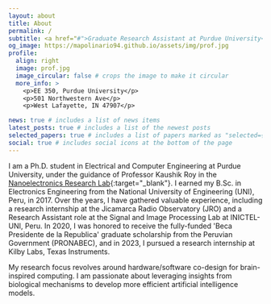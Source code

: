 ```yaml
---
layout: about
title: About
permalink: /
subtitle: <a href="#">Graduate Research Assistant at Purdue University</a>. B.Sc. in Electronics Engineering
og_image: https://mapolinario94.github.io/assets/img/prof.jpg
profile:
  align: right
  image: prof.jpg
  image_circular: false # crops the image to make it circular
  more_info: >
    <p>EE 350, Purdue University</p>
    <p>501 Northwestern Ave</p>
    <p>West Lafayette, IN 47907</p>

news: true # includes a list of news items
latest_posts: true # includes a list of the newest posts
selected_papers: true # includes a list of papers marked as "selected={true}"
social: true # includes social icons at the bottom of the page
---
```


I am a Ph.D. student in Electrical and Computer Engineering at Purdue University, under the guidance of Professor Kaushik Roy in the [Nanoelectronics Research Lab](https://engineering.purdue.edu/NRL){:target="\_blank"}. I earned my B.Sc. in Electronics Engineering from the National University of Engineering (UNI), Peru, in 2017. Over the years, I have gathered valuable experience, including a research internship at the Jicamarca Radio Observatory (JRO) and a Research Assistant role at the Signal and Image Processing Lab at INICTEL-UNI, Peru. In 2020, I was honored to receive the fully-funded 'Beca Presidente de la Republica' graduate scholarship from the Peruvian Government (PRONABEC), and in 2023, I pursued a research internship at Kilby Labs, Texas Instruments.

My research focus revolves around hardware/software co-design for brain-inspired computing. I am passionate about leveraging insights from biological mechanisms to develop more efficient artificial intelligence models.
